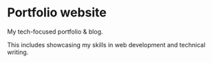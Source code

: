 # Portfolio website

My tech-focused portfolio & blog. 

This includes showcasing my skills in web development and technical writing.
